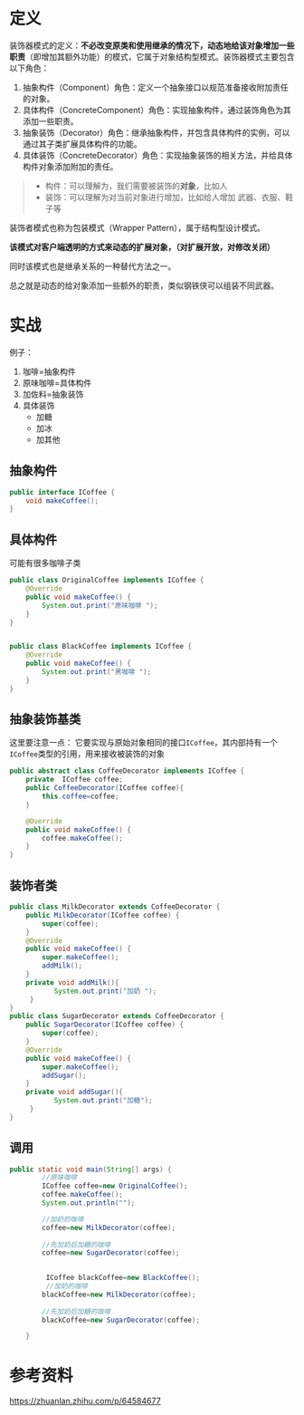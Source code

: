 # 定义

装饰器模式的定义：**不必改变原类和使用继承的情况下，动态地给该对象增加一些职责**（即增加其额外功能）的模式，它属于对象结构型模式。装饰器模式主要包含以下角色：

1. 抽象构件（Component）角色：定义一个抽象接口以规范准备接收附加责任的对象。
2. 具体构件（ConcreteComponent）角色：实现抽象构件，通过装饰角色为其添加一些职责。
3. 抽象装饰（Decorator）角色：继承抽象构件，并包含具体构件的实例，可以通过其子类扩展具体构件的功能。
4. 具体装饰（ConcreteDecorator）角色：实现抽象装饰的相关方法，并给具体构件对象添加附加的责任。



> + 构件：可以理解为，我们需要被装饰的**对象**，比如人
> + 装饰：可以理解为对当前对象进行增加，比如给人增加 武器、衣服、鞋子等



装饰者模式也称为包装模式（Wrapper Pattern），属于结构型设计模式。

**该模式对客户端透明的方式来动态的扩展对象，（对扩展开放，对修改关闭）**

同时该模式也是继承关系的一种替代方法之一。

总之就是动态的给对象添加一些额外的职责，类似钢铁侠可以组装不同武器。





# 实战

例子： 

1. 咖啡=抽象构件
2. 原味咖啡=具体构件
3. 加佐料=抽象装饰
4. 具体装饰
   + 加糖
   + 加冰
   + 加其他



## 抽象构件

```java
public interface ICoffee {
    void makeCoffee();
}
```

## 具体构件

可能有很多咖啡子类

```java
public class OriginalCoffee implements ICoffee {
    @Override
    public void makeCoffee() {
        System.out.print("原味咖啡 ");
    }
}


public class BlackCoffee implements ICoffee {
    @Override
    public void makeCoffee() {
        System.out.print("黑咖啡 ");
    }
}
```



## 抽象装饰基类

这里要注意一点： 它要实现与原始对象相同的接口`ICoffee`，其内部持有一个`ICoffee`类型的引用，用来接收被装饰的对象

```java
public abstract class CoffeeDecorator implements ICoffee {
    private  ICoffee coffee;
    public CoffeeDecorator(ICoffee coffee){
        this.coffee=coffee;
    }

    @Override
    public void makeCoffee() {
        coffee.makeCoffee();
    }
}
```

## 装饰者类

```java
public class MilkDecorator extends CoffeeDecorator {
    public MilkDecorator(ICoffee coffee) {
        super(coffee);
    }
    @Override
    public void makeCoffee() {
        super.makeCoffee();
        addMilk();
    }
    private void addMilk(){
           System.out.print("加奶 ");
     }    
}
public class SugarDecorator extends CoffeeDecorator {
    public SugarDecorator(ICoffee coffee) {
        super(coffee);
    }
    @Override
    public void makeCoffee() {
        super.makeCoffee();
        addSugar();
    }
    private void addSugar(){
           System.out.print("加糖");
     } 
}
```



## 调用

```java
public static void main(String[] args) {
        //原味咖啡
        ICoffee coffee=new OriginalCoffee();
        coffee.makeCoffee();
        System.out.println("");

        //加奶的咖啡
        coffee=new MilkDecorator(coffee);
     
        //先加奶后加糖的咖啡
        coffee=new SugarDecorator(coffee);
   

		 ICoffee blackCoffee=new BlackCoffee();	
 		 //加奶的咖啡
        blackCoffee=new MilkDecorator(coffee);
     
        //先加奶后加糖的咖啡
        blackCoffee=new SugarDecorator(coffee);

    }

```

# 参考资料

https://zhuanlan.zhihu.com/p/64584677